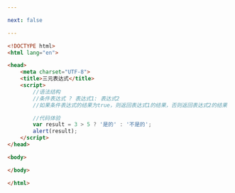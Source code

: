 ```yaml
---

next: false

---
```




<BlogInfo id="218" title="15.三元表达式" author="白日梦想猿" pv=0 read_times=0 pre_cost_time="0分16秒" category="js学习" tag_list="['js学习']" create_time="2020.08.02 14:31:38" update_time="2020.08.02 14:34:37" />

```html
<!DOCTYPE html>
<html lang="en">

<head>
    <meta charset="UTF-8">
    <title>三元表达式</title>
    <script>
        //语法结构
        //条件表达式 ? 表达式1: 表达式2
        //如果条件表达式的结果为true，则返回表达式1的结果，否则返回表达式2的结果

        //代码体验
        var result = 3 > 5 ? '是的' : '不是的';
        alert(result);
    </script>
</head>

<body>

</body>

</html>
```



<ActionBox />
